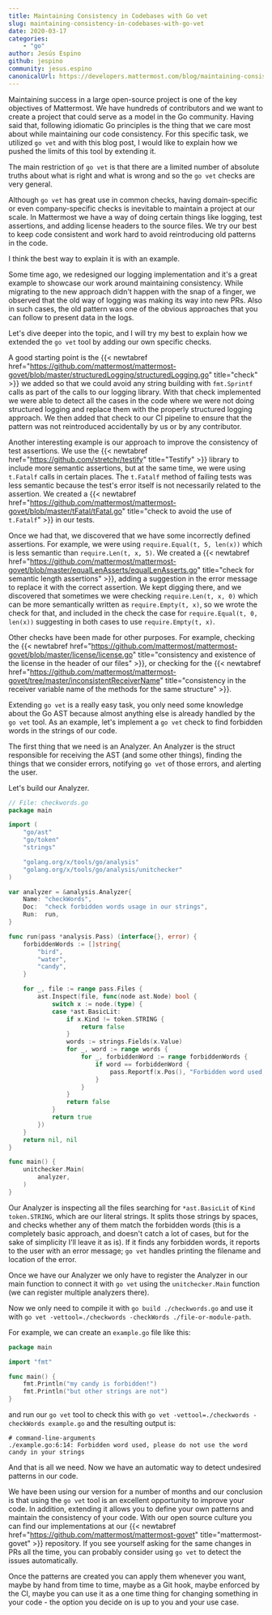 ```yaml
---
title: Maintaining Consistency in Codebases with Go vet
slug: maintaining-consistency-in-codebases-with-go-vet
date: 2020-03-17
categories:
    - "go"
author: Jesús Espino
github: jespino
community: jesus.espino
canonicalUrl: https://developers.mattermost.com/blog/maintaining-consistency-in-codebases-with-go-vet/
---
```


Maintaining success in a large open-source project is one of the key objectives
of Mattermost. We have hundreds of contributors and we want to create a project
that could serve as a model in the Go community. Having said that, following
idiomatic Go principles is the thing that we care most about while maintaining our
code consistency. For this specific task, we utilized `go vet` and with this
blog post, I would like to explain how we pushed the limits of this tool by
extending it.

The main restriction of `go vet` is that there are a limited number of absolute
truths about what is right and what is wrong and so the `go vet` checks are very
general.

Although `go vet` has great use in common checks, having domain-specific or even
company-specific checks is inevitable to maintain a project at our scale. In
Mattermost we have a way of doing certain things like logging, test assertions,
and adding license headers to the source files. We try our best to keep code
consistent and work hard to avoid reintroducing old patterns in the
code.

I think the best way to explain it is with an example.

Some time ago, we redesigned our logging implementation and it's a
great example to showcase our work around maintaining consistency. While
migrating to the new approach didn't happen with the snap of a finger, we
observed that the old way of logging was making its way into new PRs. Also in
such cases, the old pattern was one of the obvious approaches that you can
follow to present data in the logs.

Let's dive deeper into the topic, and I will try my best to explain how we extended the `go
vet` tool by adding our own specific checks.

A good starting point is the {{< newtabref href="https://github.com/mattermost/mattermost-govet/blob/master/structuredLogging/structuredLogging.go" title="check" >}}
we added so that we could avoid any string building with `fmt.Sprintf` calls as
part of the calls to our logging library. With that check implemented we were able
to detect all the cases in the code where we were not doing structured logging
and replace them with the properly structured logging approach. We then
added that check to our CI pipeline to ensure that the pattern was not
reintroduced accidentally by us or by any contributor.

Another interesting example is our approach to improve the consistency of test
assertions. We use the {{< newtabref href="https://github.com/stretchr/testify" title="Testify" >}} library
to include more semantic assertions, but at the same time, we were using
`t.Fatalf` calls in certain places. The `t.Fatalf` method of failing tests was
less semantic because the test's error itself is not necessarily related to the
assertion. We created a {{< newtabref href="https://github.com/mattermost/mattermost-govet/blob/master/tFatal/tFatal.go" title="check to avoid the use of `t.Fatalf`" >}} in our tests.

Once we had that, we discovered that we have some incorrectly defined
assertions. For example, we were using `require.Equal(t, 5, len(x))` which is
less semantic than `require.Len(t, x, 5)`. We created a {{< newtabref href="https://github.com/mattermost/mattermost-govet/blob/master/equalLenAsserts/equalLenAsserts.go" title="check for semantic length assertions" >}},
adding a suggestion in the error message to replace it with the
correct assertion. We kept digging there, and we discovered that sometimes we
were checking `require.Len(t, x, 0)` which can be more semantically written as
`require.Empty(t, x)`, so we wrote the check for that, and included in the check
the case for `require.Equal(t, 0, len(x))` suggesting in both cases to use
`require.Empty(t, x)`.

Other checks have been made for other purposes. For example, checking the
{{< newtabref href="https://github.com/mattermost/mattermost-govet/blob/master/license/license.go" title="consistency and existence of the license in the header of our files" >}}, or
checking for the {{< newtabref href="https://github.com/mattermost/mattermost-govet/tree/master/inconsistentReceiverName" title="consistency in the receiver variable name of the methods for the same structure" >}}.

Extending `go vet` is a really easy task, you only need some knowledge about the
Go AST because almost anything else is already handled by the `go vet` tool. As
an example, let's implement a `go vet` check to find forbidden words in the
strings of our code.

The first thing that we need is an Analyzer. An Analyzer is the struct
responsible for receiving the AST (and some other things), finding the things that
we consider errors, notifying `go vet` of those errors, and alerting the user.

Let's build our Analyzer.

```go
// File: checkwords.go
package main

import (
	"go/ast"
	"go/token"
	"strings"

	"golang.org/x/tools/go/analysis"
	"golang.org/x/tools/go/analysis/unitchecker"
)

var analyzer = &analysis.Analyzer{
	Name: "checkWords",
	Doc:  "check forbidden words usage in our strings",
	Run:  run,
}

func run(pass *analysis.Pass) (interface{}, error) {
	forbiddenWords := []string{
		"bird",
		"water",
		"candy",
	}

	for _, file := range pass.Files {
		ast.Inspect(file, func(node ast.Node) bool {
			switch x := node.(type) {
			case *ast.BasicLit:
				if x.Kind != token.STRING {
					return false
				}
				words := strings.Fields(x.Value)
				for _, word := range words {
					for _, forbiddenWord := range forbiddenWords {
						if word == forbiddenWord {
							pass.Reportf(x.Pos(), "Forbidden word used, please do not use the word %s in your strings", word)
						}
					}
				}
				return false
			}
			return true
		})
	}
	return nil, nil
}

func main() {
	unitchecker.Main(
		analyzer,
	)
}
```

Our Analyzer is inspecting all the files searching for `*ast.BasicLit` of `Kind`
`token.STRING`, which are our literal strings. It splits those strings by spaces,
and checks whether any of them match the forbidden words (this is a completely
basic approach, and doesn't catch a lot of cases, but for the sake of
simplicity I'll leave it as is). If it finds any forbidden words, it reports to
the user with an error message; `go vet` handles printing the filename and
location of the error.

Once we have our Analyzer we only have to register the Analyzer in our main
function to connect it with `go vet` using the `unitchecker.Main` function (we can
register multiple analyzers there).

Now we only need to compile it with `go build ./checkwords.go` and use it with
`go vet -vettool=./checkwords -checkWords ./file-or-module-path`.

For example, we can create an `example.go` file like this:

```go
package main

import "fmt"

func main() {
	fmt.Println("my candy is forbidden!")
	fmt.Println("but other strings are not")
}
```

and run our `go vet` tool to check this with `go vet -vettool=./checkwords -checkWords example.go` and the resulting output is:

```
# command-line-arguments
./example.go:6:14: Forbidden word used, please do not use the word candy in your strings
```

And that is all we need. Now we have an automatic way to detect undesired
patterns in our code.

We have been using our version for a number of months and our conclusion is
that using the `go vet` tool is an excellent opportunity to improve your code. In
addition, extending it allows you to define your own patterns and maintain the
consistency of your code. With our open source culture you can find our
implementations at our
{{< newtabref href="https://github.com/mattermost/mattermost-govet" title="mattermost-govet" >}} repository.
If you see yourself asking for the same changes in PRs all the time, you
can probably consider using `go vet` to detect the issues automatically.

Once the patterns are created you can apply them whenever you want, maybe by
hand from time to time, maybe as a Git hook, maybe enforced by the CI, maybe
you can use it as a one time thing for changing something in your code - the
option you decide on is up to you and your use case.
